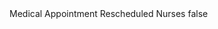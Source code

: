 <?xml version="1.0" encoding="UTF-8"?>
<CustomMetadata xmlns="http://soap.sforce.com/2006/04/metadata">
    <label>Medical Appointment Rescheduled Nurses</label>
    <protected>false</protected>
</CustomMetadata>
